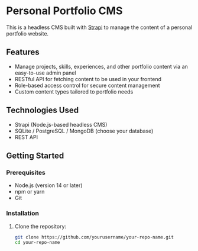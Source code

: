 # Personal Portfolio CMS

This is a headless CMS built with [Strapi](https://strapi.io/) to manage the content of a personal portfolio website.

## Features

- Manage projects, skills, experiences, and other portfolio content via an easy-to-use admin panel
- RESTful API for fetching content to be used in your frontend
- Role-based access control for secure content management
- Custom content types tailored to portfolio needs

## Technologies Used

- Strapi (Node.js-based headless CMS)
- SQLite / PostgreSQL / MongoDB (choose your database)
- REST API

## Getting Started

### Prerequisites

- Node.js (version 14 or later)
- npm or yarn
- Git

### Installation

1. Clone the repository:
   ```bash
   git clone https://github.com/yourusername/your-repo-name.git
   cd your-repo-name

